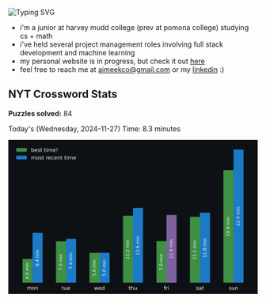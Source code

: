 ![Typing SVG](https://readme-typing-svg.demolab.com?font=Fira+Code&size=16&pause=700&color=FFFFFF&width=435&lines=hi+i'm+aimee!;junior+at+harvey+mudd+college;cs+math+major;word+game+enthusiast)
- i'm a junior at harvey mudd college (prev at pomona college) studying cs + math
- i've held several project management roles involving full stack development and machine learning
- my personal website is in progress, but check it out [here](https://aimeekco.github.io)
- feel free to reach me at aimeekco@gmail.com or my [linkedin](https://www.linkedin.com/in/aimeekco/) :)
<!-- START NYT-STATS -->
## NYT Crossword Stats
**Puzzles solved:** 84

Today's (Wednesday, 2024-11-27) Time: 8.3 minutes


![Solve Times](./nyt_stats_graph.png)
<!-- END NYT-STATS -->
